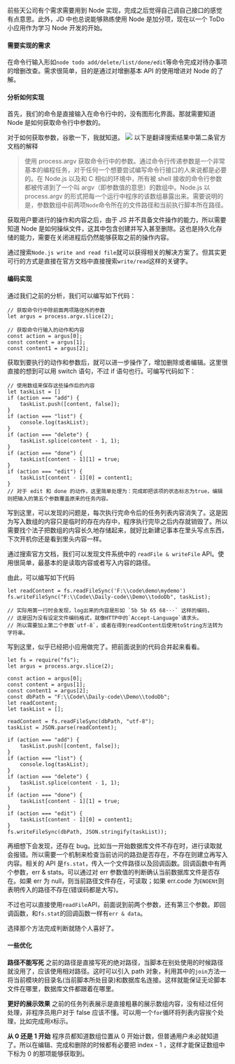 前些天公司有个需求需要用到 Node 实现，完成之后觉得自己调自己接口的感觉有点意思。此外，JD 中也总说能够熟练使用 Node 是加分项，现在以一个 ToDo 小应用作为学习 Node 开发的开始。

#### 需要实现的需求

在命令行输入形如`node todo add/delete/list/done/edit`等命令完成对待办事项的增删改查。需求很简单，目的是通过对增删基本 API 的使用增进对 Node 的了解。

#### 分析如何实现

首先，我们的命令是直接输入在命令行中的，没有图形化界面。那就需要知道 Node 是如何获取命令行中参数的。

对于如何获取参数，谷歌一下，我就知道。
![](https://i.loli.net/2019/09/20/MKwkXzW8iRtZY7x.png)
以下是翻译搜索结果中第二条官方文档的解释

> 使用 process.argv 获取命令行中的参数。通过命令行传递参数是一个非常基本的编程任务，对于任何一个想要尝试编写命令行接口的人来说都是必要的。在 Node.js 以及和 C 相似的环境中，所有被 shell 接收的命令行参数都被传递到了一个叫 argv（即参数值的意思）的数组中。Node.js 以 process.argv 的形式把每一个运行中程序的该数组暴露出来。需要说明的是，参数数组中前两项`Node`命令所在的文件路径和当前执行脚本所在路径。

获取用户要进行的操作和内容之后，由于 JS 并不具备文件操作的能力，所以需要知道 Node 是如何操纵文件，这其中包含创建并写入甚至删除。这也是持久化存储的能力，需要在关闭进程后仍然能够获取之前的操作内容。

通过搜索`Node.js write and read file`就可以获得相关的解决方案了。但其实更可行的方式是直接在官方文档中直接搜索`write/read`这样的关键字。

#### 编码实现

通过我们之前的分析，我们可以编写如下代码：

```
// 获取命令行中除前面两项路径外的参数
let argus = process.argv.slice(2);

// 获取命令行输入的动作和内容
const action = argus[0];
const content = argus[1];
const content1 = argus[2];
```

获取到要执行的动作和参数后，就可以进一步操作了，增加删除或者编辑。这里很直接的想到可以用 switch 语句，不过 if 语句也行。可编写代码如下：

```
// 使用数组来保存这些操作后的内容
let taskList = []
if (action === "add") {
    taskList.push([content, false]);
}
if (action === "list") {
    console.log(taskList);
}
if (action === "delete") {
    taskList.splice(content - 1, 1);
}
if (action === "done") {
    taskList[content - 1][1] = true;
}
if (action === "edit") {
    taskList[content - 1][0] = content1;
}
// 对于 edit 和 done 的动作，这里简单处理为：完成即把该项的状态标志为true，编辑则把输入的第五个参数覆盖原来的任务内容。
```

写到这里，可以发现的问题是，每次执行完命令后的任务列表内容消失了。这是因为写入数组的内容只是临时的存在内存中，程序执行完毕之后内存就销毁了。所以需要找个法子把数组的内容长久地存储起来，就好比新建记事本在里头写点东西，下次开机你还是看到里头内容一样。

通过搜索官方文档，我们可以发现文件系统中的 `readFile & writeFile` API。使用很简单，最基本的是读取内容或者写入内容的路径。

由此，可以编写如下代码

```
let readContent = fs.readFileSync('F:\\code\demo\mydemo')
fs.writeFileSync("F:\\Code\\Daily-code\\Demo\\todoDb", taskList);

// 实际用第一行时会发现，log出来的内容是形如 `5b 5b 65 68···` 这样的编码，
// 这是因为没有设定文件编码格式，就像HTTP中的`Accept-Language`请求头。
// 所以需要加上第二个参数`utf-8`，或者在得到readContent后使用toString方法转为字符串。
```

写到这里，似乎已经把小应用做完了。把前面说到的代码合并起来看看。

```
let fs = require("fs");
let argus = process.argv.slice(2);

const action = argus[0];
const content = argus[1];
const content1 = argus[2];
const dbPath = "F:\\Code\\Daily-code\\Demo\\todoDb";
let readContent;
let taskList = [];

readContent = fs.readFileSync(dbPath, "utf-8");
taskList = JSON.parse(readContent);

if (action === "add") {
    taskList.push([content, false]);
}
if (action === "list") {
    console.log(taskList);
}
if (action === "delete") {
    taskList.splice(content - 1, 1);
}
if (action === "done") {
    taskList[content - 1][1] = true;
}
if (action === "edit") {
    taskList[content - 1][0] = content1;
}
fs.writeFileSync(dbPath, JSON.stringify(taskList));
```

再细想下会发现，还存在 bug。比如当一开始数据库文件不存在时，进行读取就会报错。所以需要一个机制来检查当前访问的路劲是否存在，不存在则建立再写入内容。相关的 API 是`fs.stat`，传入一个文件路径以及回调函数。回调函数中有两个参数，err & stats。可以通过对 err 参数值的判断确认当前数据库文件是否存在。如果 err 为 null，则当前路径文件存在，可读取；如果 err.code 为`ENOENt`则表明传入的路径不存在(错误码都是大写)。

不过也可以直接使用`readFile`API，前面说到前两个参数，还有第三个参数。即回调函数，和`fs.stat`的回调函数一样有`err & data`。

选择那个方法完成判断就随个人喜好了。

#### 一些优化

**路径不能写死** 之前的路径是直接写死的绝对路径，当脚本在别处使用的时候路径就没用了，应该使用相对路径。这时可以引入 path 对象，利用其中的`join`方法—将当前模块的目录名(当前脚本所处目录)和数据库名连接。这样就能保证无论脚本文件在哪里，数据库文件都跟着在哪里。

**更好的展示效果** 之前的任务列表展示是直接粗暴的展示数组内容，没有经过任何处理，非程序员用户对于 false 应该不懂。可以用一个`for`循环将列表内容挨个处理，比如完成用`X`标示。

**从 0 还是 1 开始** 程序员都知道数组位置从 0 开始计数，但普通用户未必就知道了。所以在编辑、完成和删除的时候都有必要把 index - 1 ，这样才能保证数组中下标为 0 的那项能够获取到。
